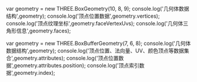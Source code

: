 var geometry = new THREE.BoxGeometry(10, 8, 9);
console.log('几何体数据结构',geometry);
console.log('顶点位置数据',geometry.vertices);
console.log('顶点纹理坐标',geometry.faceVertexUvs);
console.log('几何体三角形信息',geometry.faces);



var geometry = new THREE.BoxBufferGeometry(7, 6, 8);
console.log('几何体数据结构',geometry);
console.log('顶点位置、法向量、UV、颜色顶点等数据集合',geometry.attributes);
console.log('顶点位置数据',geometry.attributes.position);
console.log('顶点索引数据',geometry.index);